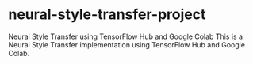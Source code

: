 # neural-style-transfer-project
Neural Style Transfer using TensorFlow Hub and Google Colab  This is a Neural Style Transfer implementation using TensorFlow Hub and Google Colab.
